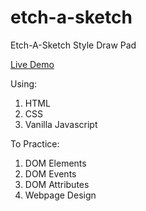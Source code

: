 # etch-a-sketch
Etch-A-Sketch Style Draw Pad


<a href="https://muewwy.github.io/etch-a-sketch/">Live Demo</a>


Using:
1. HTML
2. CSS
3. Vanilla Javascript

To Practice:
1. DOM Elements
2. DOM Events
3. DOM Attributes
4. Webpage Design
